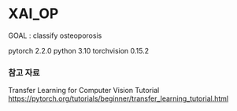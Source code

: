 # XAI_OP
GOAL : classify osteoporosis

pytorch 2.2.0
python 3.10
torchvision 0.15.2

### 참고 자료
Transfer Learning for Computer Vision Tutorial
https://pytorch.org/tutorials/beginner/transfer_learning_tutorial.html
